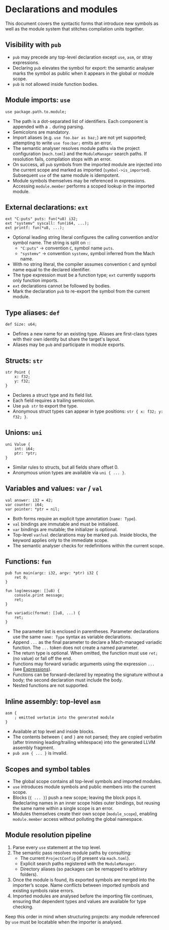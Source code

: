 # Declarations and modules

This document covers the syntactic forms that introduce new symbols as well as the module system that stitches compilation units together.

## Visibility with `pub`

- `pub` may precede any top-level declaration except `use`, `asm`, or stray expressions.
- Declaring `pub` elevates the symbol for export: the semantic analyser marks the symbol as public when it appears in the global or module scope.
- `pub` is not allowed inside function bodies.

## Module imports: `use`

```
use package.path.to.module;
```

- The path is a dot-separated list of identifiers. Each component is appended with a `.` during parsing.
- Semicolons are mandatory.
- Import aliases (e.g. `use foo.bar as baz;`) are not yet supported; attempting to write `use foo:bar;` emits an error.
- The semantic analyser resolves module paths via the project configuration (`mach.toml`) and the `ModuleManager` search paths. If resolution fails, compilation stops with an error.
- On success, all `pub` symbols from the imported module are injected into the current scope and marked as imported (`symbol->is_imported`). Subsequent `use` of the same module is idempotent.
- Module symbols themselves may be referenced in expressions. Accessing `module.member` performs a scoped lookup in the imported module.

## External declarations: `ext`

```
ext "C:puts" puts: fun(*u8) i32;
ext "systemv" syscall: fun(i64, ...);
ext printf: fun(*u8, ...);
```

- Optional leading string literal configures the calling convention and/or symbol name. The string is split on `:`:
  - `"C:puts"` → convention `C`, symbol name `puts`.
  - `"systemv"` → convention `systemv`, symbol inferred from the Mach name.
- With no string literal, the compiler assumes convention `C` and symbol name equal to the declared identifier.
- The type expression must be a function type; `ext` currently supports only function imports.
- `ext` declarations cannot be followed by bodies.
- Mark the declaration `pub` to re-export the symbol from the current module.

## Type aliases: `def`

```
def Size: u64;
```

- Defines a new name for an existing type. Aliases are first-class types with their own identity but share the target's layout.
- Aliases may be `pub` and participate in module exports.

## Structs: `str`

```
str Point {
    x: f32;
    y: f32;
}
```

- Declares a struct type and its field list.
- Each field requires a trailing semicolon.
- Use `pub str` to export the type.
- Anonymous struct types can appear in type positions: `str { x: f32; y: f32; }`.

## Unions: `uni`

```
uni Value {
    int: i64;
    ptr: *ptr;
}
```

- Similar rules to structs, but all fields share offset 0.
- Anonymous union types are available via `uni { ... }`.

## Variables and values: `var` / `val`

```
val answer: i32 = 42;
var counter: i64;
var pointer: *ptr = nil;
```

- Both forms require an explicit type annotation (`name: Type`).
- `val` bindings are immutable and must be initialised.
- `var` bindings are mutable; the initializer is optional.
- Top-level `var`/`val` declarations may be marked `pub`. Inside blocks, the keyword applies only to the immediate scope.
- The semantic analyser checks for redefinitions within the current scope.

## Functions: `fun`

```
pub fun main(argc: i32, argv: *ptr) i32 {
    ret 0;
}

fun log(message: []u8) {
    console.print message;
    ret;
}

fun variadic(format: []u8, ...) {
    ret;
}
```

- The parameter list is enclosed in parentheses. Parameter declarations use the same `name: Type` syntax as variable declarations.
- Append `...` as the final parameter to declare a Mach-managed variadic function. The `...` token does not create a named parameter.
- The return type is optional. When omitted, the function must use `ret;` (no value) or fall off the end.
- Functions may forward variadic arguments using the expression `...` (see [Expressions](./expressions.md)).
- Functions can be forward-declared by repeating the signature without a body; the second declaration must include the body.
- Nested functions are not supported.

## Inline assembly: top-level `asm`

```
asm {
    ; emitted verbatim into the generated module
}
```

- Available at top level and inside blocks.
- The contents between `{` and `}` are not parsed; they are copied verbatim (after trimming leading/trailing whitespace) into the generated LLVM assembly fragment.
- `pub asm { ... }` is invalid.

## Scopes and symbol tables

- The global scope contains all top-level symbols and imported modules.
- `use` introduces module symbols and public members into the current scope.
- Blocks (`{ ... }`) push a new scope; leaving the block pops it. Redeclaring names in an inner scope hides outer bindings, but reusing the same name within a single scope is an error.
- Modules themselves create their own scope (`module_scope`), enabling `module.member` access without polluting the global namespace.

## Module resolution pipeline

1. Parse every `use` statement at the top level.
2. The semantic pass resolves module paths by consulting:
   - The current `ProjectConfig` (if present via `mach.toml`).
   - Explicit search paths registered with the `ModuleManager`.
   - Directory aliases (so packages can be remapped to arbitrary folders).
3. Once the module is found, its exported symbols are merged into the importer’s scope. Name conflicts between imported symbols and existing symbols raise errors.
4. Imported modules are analysed before the importing file continues, ensuring that dependent types and values are available for type checking.

Keep this order in mind when structuring projects: any module referenced by `use` must be locatable when the importer is analysed.
